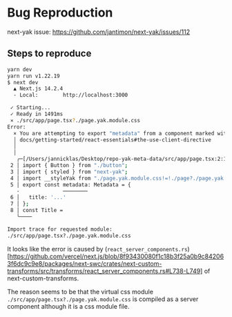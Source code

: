 # Bug Reproduction

next-yak issue: https://github.com/jantimon/next-yak/issues/112

## Steps to reproduce

```bash
yarn dev
yarn run v1.22.19
$ next dev
  ▲ Next.js 14.2.4
  - Local:        http://localhost:3000

 ✓ Starting...
 ✓ Ready in 1491ms
 ⨯ ./src/app/page.tsx?./page.yak.module.css
Error: 
  × You are attempting to export "metadata" from a component marked with "use client", which is disallowed. Either remove the export, or the "use client" directive. Read more: https://nextjs.org/
  │ docs/getting-started/react-essentials#the-use-client-directive
  │ 
  │ 
   ╭─[/Users/jannicklas/Desktop/repo-yak-meta-data/src/app/page.tsx:2:1]
 2 │ import { Button } from "./button";
 3 │ import { styled } from "next-yak";
 4 │ import __styleYak from "./page.yak.module.css!=!./page?./page.yak.module.css";
 5 │ export const metadata: Metadata = {
   ·              ────────
 6 │   title: '...'
 7 │ };
 8 │ const Title =
   ╰────

Import trace for requested module:
./src/app/page.tsx?./page.yak.module.css
 ```

 It looks like the error is caused by (`react_server_components.rs`)[https://github.com/vercel/next.js/blob/8f93430080f1c18b3f25a0b9c842063f6dc9c9e8/packages/next-swc/crates/next-custom-transforms/src/transforms/react_server_components.rs#L738-L749] of next-custom-transforms.  

 The reason seems to be that the virtual css module `./src/app/page.tsx?./page.yak.module.css` is compiled as a server component although it is a css module file.